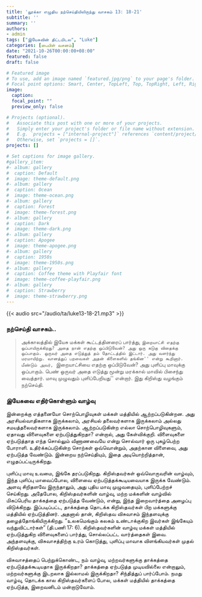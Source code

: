 ```yaml
---
title: 'லூக்கா எழுதிய நற்செய்தியிலிருந்து வாசகம் 13: 18-21'
subtitle: ''
summary: ''
authors:
- admin
tags: ["இயேசுவின் திட்டமிடல", "Luke"]
categories: [பைபிள் வசனம்]
date: "2021-10-26T00:00:00+08:00"
featured: false
draft: false

# Featured image
# To use, add an image named `featured.jpg/png` to your page's folder.
# Focal point options: Smart, Center, TopLeft, Top, TopRight, Left, Right, BottomLeft, Bottom, BottomRight
image:
  caption:
  focal_point: ""
  preview_only: false

# Projects (optional).
#   Associate this post with one or more of your projects.
#   Simply enter your project's folder or file name without extension.
#   E.g. `projects = ["internal-project"]` references `content/project/deep-learning/index.md`.
#   Otherwise, set `projects = []`.
projects: []

# Set captions for image gallery.
#gallery_item:
#- album: gallery
#  caption: Default
#  image: theme-default.png
#- album: gallery
#  caption: Ocean
#  image: theme-ocean.png
#- album: gallery
#  caption: Forest
#  image: theme-forest.png
#- album: gallery
#  caption: Dark
#  image: theme-dark.png
#- album: gallery
#  caption: Apogee
#  image: theme-apogee.png
#- album: gallery
#  caption: 1950s
#  image: theme-1950s.png
#- album: gallery
#  caption: Coffee theme with Playfair font
#  image: theme-coffee-playfair.png
#- album: gallery
#  caption: Strawberry
#  image: theme-strawberry.png
---
```


{{< audio src="/audio/ta/luke13-18-21.mp3" >}}

###  நற்செய்தி வாசகம்..
> அக்காலத்தில் இயேசு மக்கள் கூட்டத்தினரைப் பார்த்து, ``இறையாட்சி எதற்கு ஒப்பாயிருக்கிறது? அதை நான் எதற்கு ஒப்பிடுவேன்? அது ஒரு கடுகு விதைக்கு ஒப்பாகும். ஒருவர் அதை எடுத்துத் தம் தோட்டத்தில் இட்டார். அது வளர்ந்து மரமாயிற்று. வானத்துப் பறவைகள் அதன் கிளைகளில் தங்கின'' என்று கூறினார். மீண்டும் அவர், ``இறையாட்சியை எதற்கு ஒப்பிடுவேன்? அது புளிப்பு மாவுக்கு ஒப்பாகும். பெண் ஒருவர் அதை எடுத்து மூன்று மரக்கால் மாவில் பிசைந்து வைத்தார். மாவு முழுவதும் புளிப்பேறியது'' என்றார். இது கிறிஸ்து வழங்கும் நற்செய்தி.

### இயேசுவை எதிர்கொள்ளும் வாழ்வு

இன்றைக்கு எத்தனையோ சொற்பொழிவுகள் மக்கள் மத்தியில் ஆற்றப்படுகின்றன. அது அரசியல்வாதிகளாக இருக்கலாம், அரசியல் தலைவர்களாக இருக்கலாம் அல்லது சமயத்தலைவர்களாக இருக்கலாம். ஆற்றப்படுகின்ற எல்லா சொற்பொழிவுகளும், ஏதாவது விளைவுகளை ஏற்படுத்துகிறதா? என்றால், அது கேள்விக்குறி. விளைவுகளை ஏற்படுத்தாத எந்த சொல்லும் வீணாணவையே என்று சொல்வார் ஒரு புகழ்பெற்ற போராளி. உதிர்க்கப்படுகின்ற சொற்கள் ஒவ்வொன்றும், அதற்கான விளைவை, அது ஏற்படுத்த வேண்டும். இன்றைய நற்செய்தியும், இதை அடியொற்றித்தான், எழுதப்பட்டிருக்கிறது.

புளிப்பு மாவு உவமை, இங்கே தரப்படுகிறது. கிறிஸ்தவர்கள் ஒவ்வொருவரின் வாழ்வும், இந்த புளிப்பு மாவைப்போல, விளைவை ஏற்படுத்தக்கூடியவையாக இருக்க வேண்டும். அளவு சிறிதளவே இருந்தாலும், அது புதிய மாவு முழுவதையும், புளிப்பேற்றச் செய்கிறது. அதேபோல, கிறிஸ்தவர்களின் வாழ்வு, மற்ற மக்களின் வாழ்வில் மிகப்பெரிய தாக்கத்தை ஏற்படுத்த வேண்டும், என்று, இந்த இறைவார்த்தை அழைப்பு விடுக்கிறது. இப்படிப்பட்ட, தாக்கத்தை தொடக்க கிறிஸ்தவர்கள் பிற மக்களுக்கு மத்தியில் ஏற்படுத்தினர். அதனால் தான், கிறிஸ்தவ விசுவாசம் இந்தளவுக்கு தழைத்தோங்கியிருக்கிறது. ”உலகமெங்கும் கலகம் உண்டாக்குகிற இவர்கள் இங்கேயும் வந்துவிட்டார்கள்” (தி.பணி 17: 6). கிறிஸ்தவர்களின் வாழ்வு மக்கள் மத்தியில் ஏற்படுத்துகிற விளைவுகளைப் பார்த்து, சொல்லப்பட்ட வார்த்தைகள் இவை. அந்தளவுக்கு, விசுவாசத்திற்கு உரம் கொடுத்து, புளிப்பு மாவாக விளங்கியவர்கள் முதல் கிறிஸ்தவர்கள்.

விசுவாசத்தைப் பெற்றுக்கொண்ட, நம் வாழ்வு, மற்றவர்களுக்கு தாக்கத்தை ஏற்படுத்தக்கூடியதாக இருக்கிறதா? தாக்கத்தை ஏற்படுத்த முடியவில்லை என்றாலும், மற்றவர்களுக்கு இடறலாக இல்லாமல் இருக்கிறதா? சிந்தித்துப் பார்ப்போம். நமது வாழ்வு, தொடக்க கால கிறிஸ்தவர்களைப் போல, மக்கள் மத்தியில் தாக்கத்தை ஏற்படுத்த, இறைவனிடம் மன்றாடுவோம்.
